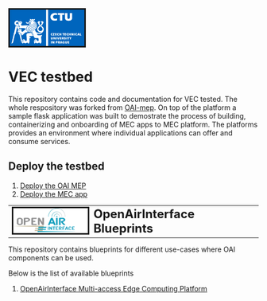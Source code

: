 <img src="./images/logo_cvut_en.jpg" alt="" border=3 width=150>
</img>

# VEC testbed

This repository contains code and documentation for VEC tested. The whole respository was forked from [OAI-mep](https://gitlab.eurecom.fr/oai/orchestration/blueprints). On top of the platform a sample flask application was built to demostrate the process of building, containerizing and onboarding of MEC apps to MEC platform. The platforms provides an environment where individual applications can offer and consume services.

## Deploy the testbed
1. [Deploy the OAI MEP](./mep/README.md)
2. [Deploy the MEC app](./Testbed-proj/README.md)

<table style="border-collapse: collapse; border: none;">
  <tr style="border-collapse: collapse; border: none;">
    <td style="border-collapse: collapse; border: none;">
      <a href="http://www.openairinterface.org/">
         <img src="./images/oai_final_logo.png" alt="" border=3 height=50 width=150>
         </img>
      </a>
    </td>
    <td style="border-collapse: collapse; border: none; vertical-align: center;">
      <b><font size = "5">OpenAirInterface Blueprints</font></b>
    </td>
  </tr>
</table>

This repository contains blueprints for different use-cases where OAI components can be used. 

Below is the list of available blueprints

1. [OpenAirInterface Multi-access Edge Computing Platform](./mep/README.md)
